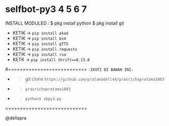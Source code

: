 # selfbot-py3 4 5 6 7


INSTALL MODULED :
           $ pkg install python
           $ pkg install git
- KETIK -> `pip install akad`
- KETIK -> `pip install bs4`
- KETIK -> `pip install gTTS`
- KETIK -> `pip install requests`
- KETIK -> `pip install rsa`
- KETK -> `pip install thrift==0.13.0`

#===========================
`-IKUTI DI BAWAH INI-`

- > git clone `https://github.com/pratamadell44/prasrichapratama1803`
- > `prasrichapratama1803`
- > `python3 sbpy3.py`

============================

@dellapra
